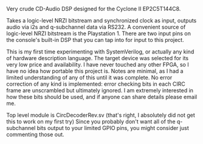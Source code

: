 Very crude CD-Audio DSP designed for the Cyclone II EP2C5T144C8.

Takes a logic-level NRZI bitstream and synchronized clock as input, outputs audio via i2s and q-subchannel data via RS232.
A convenient source of logic-level NRZI bitstream is the Playstation 1. There are two input pins on the console's built-in DSP that you can tap into for input to this project.

This is my first time experimenting with SystemVerilog, or actually any kind of hardware description language. The target device was selected for its very low price and availability. I have never touched any other FPGA, so I have no idea how portable this project is.
Notes are minimal, as I had a limited understanding of any of this until it was complete.
No error correction of any kind is implemented: error checking bits in each CIRC frame are unscrambled but ultimately ignored. I am extremely interested in how these bits should be used, and if anyone can share details please email me.

Top level module is CircDecoderRev.sv (that's right, I absolutely did not get this to work on my first try)
Since you probably don't want all of the q-subchannel bits output to your limited GPIO pins, you might consider just commenting those out.
